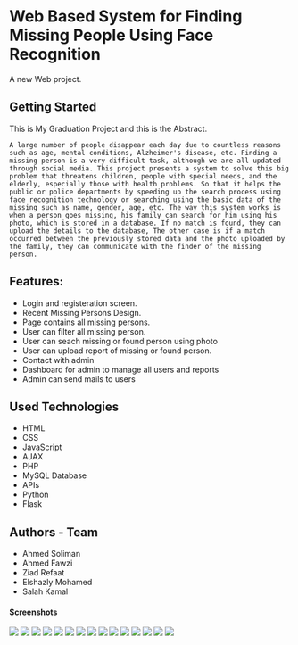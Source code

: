 # Web Based System for Finding Missing People Using Face Recognition

A new Web project.

## Getting Started

This is My Graduation Project and this is the Abstract.

`A large number of people disappear each day due to countless reasons such as age, mental conditions, Alzheimer's disease, etc. Finding a missing person is a very difficult task, although we are all updated through social media. This project presents a system to solve this big problem that threatens children, people with special needs, and the elderly, especially those with health problems. So that it helps the public or police departments by speeding up the search process using face recognition technology or searching using the basic data of the missing such as name, gender, age, etc.
The way this system works is when a person goes missing, his family can search for him using his photo, which is stored in a database. If no match is found, they can upload the details to the database, The other case is if a match occurred between the previously stored data and the photo uploaded by the family, they can communicate with the finder of the missing person.`

## Features:

- Login and registeration screen.
- Recent Missing Persons Design.
- Page contains all missing persons.
- User can filter all missing person.
- User can seach missing or found person using photo
- User can upload report of missing or found person.
- Contact with admin
- Dashboard for admin to manage all users and reports
- Admin can send mails to users

## Used Technologies

- HTML
- CSS
- JavaScript
- AJAX
- PHP
- MySQL Database
- APIs
- Python
- Flask

## Authors - Team

- Ahmed Soliman
- Ahmed Fawzi
- Ziad Refaat
- Elshazly Mohamed
- Salah Kamal

#### Screenshots

<img src="screenshots/Picture14.png"/>
<img src="screenshots/Picture15.png"/>
<img src="screenshots/Picture16.png"/>
<img src="screenshots/Picture1.png"/>
<img src="screenshots/Picture2.png"/>
<img src="screenshots/Picture3.png"/>
<img src="screenshots/Picture4.png"/>
<img src="screenshots/Picture5.png"/>
<img src="screenshots/Picture6.png"/>
<img src="screenshots/Picture7.png"/>
<img src="screenshots/Picture8.png"/>
<img src="screenshots/Picture9.png"/>
<img src="screenshots/Picture10.png"/>
<img src="screenshots/Picture11.png"/>
<img src="screenshots/Picture12.png"/>
